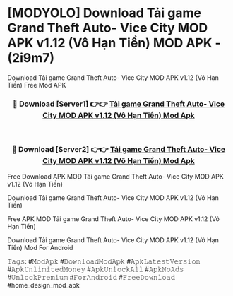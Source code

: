 # [MODYOLO] Download Tải game Grand Theft Auto- Vice City MOD APK v1.12 (Vô Hạn Tiền) MOD APK - (2i9m7)
Download Tải game Grand Theft Auto- Vice City MOD APK v1.12 (Vô Hạn Tiền) Free Mod APK

<div align="center">
<h3>🔴 Download [Server1] 👉👉 <a href="https://apk-comot.site?title=Tải_game_Grand_Theft_Auto-_Vice_City_MOD_APK_v1.12_(Vô_Hạn_Tiền)">Tải game Grand Theft Auto- Vice City MOD APK v1.12 (Vô Hạn Tiền) Mod Apk</a></h3><br>

<h3>🔴 Download [Server2] 👉👉 <a href="https://apk-comot.site?title=Tải_game_Grand_Theft_Auto-_Vice_City_MOD_APK_v1.12_(Vô_Hạn_Tiền)">Tải game Grand Theft Auto- Vice City MOD APK v1.12 (Vô Hạn Tiền) Mod Apk</a></h3>
</div>


Free Download APK MOD Tải game Grand Theft Auto- Vice City MOD APK v1.12 (Vô Hạn Tiền)

Download Tải game Grand Theft Auto- Vice City MOD APK v1.12 (Vô Hạn Tiền) 

Free APK MOD Tải game Grand Theft Auto- Vice City MOD APK v1.12 (Vô Hạn Tiền) 

Download Tải game Grand Theft Auto- Vice City MOD APK v1.12 (Vô Hạn Tiền) Mod For Android

𝚃𝚊𝚐𝚜: #𝙼𝚘𝚍𝙰𝚙𝚔 #𝙳𝚘𝚠𝚗𝚕𝚘𝚊𝚍𝙼𝚘𝚍𝙰𝚙𝚔 #𝙰𝚙𝚔𝙻𝚊𝚝𝚎𝚜𝚝𝚅𝚎𝚛𝚜𝚒𝚘𝚗 #𝙰𝚙𝚔𝚄𝚗𝚕𝚒𝚖𝚒𝚝𝚎𝚍𝙼𝚘𝚗𝚎𝚢 #𝙰𝚙𝚔𝚄𝚗𝚕𝚘𝚌𝚔𝙰𝚕𝚕 #𝙰𝚙𝚔𝙽𝚘𝙰𝚍𝚜 #𝚄𝚗𝚕𝚘𝚌𝚔𝙿𝚛𝚎𝚖𝚒𝚞𝚖 #𝙵𝚘𝚛𝙰𝚗𝚍𝚛𝚘𝚒𝚍 #𝙵𝚛𝚎𝚎𝙳𝚘𝚠𝚗𝚕𝚘𝚊𝚍 #home_design_mod_apk